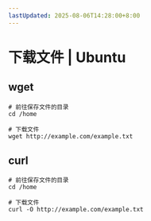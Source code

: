 ```yaml
---
lastUpdated: 2025-08-06T14:28:00+8:00
---
```


# 下载文件 | Ubuntu

## wget

```shell
# 前往保存文件的目录
cd /home

# 下载文件
wget http://example.com/example.txt
```

## curl

```shell
# 前往保存文件的目录
cd /home

# 下载文件
curl -O http://example.com/example.txt
```
